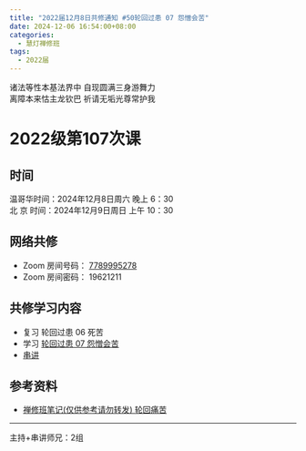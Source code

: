 ```yaml
---
title: "2022届12月8日共修通知 #50轮回过患 07 怨憎会苦"
date: 2024-12-06 16:54:00+08:00
categories:
  - 慧灯禅修班
tags:
  - 2022届
---
```

诸法等性本基法界中 自现圆满三身游舞力\
离障本来怙主龙钦巴 祈请无垢光尊常护我

# 2022级第107次课

## 时间

温哥华时间：2024年12月8日周六 晚上 6：30\
北  京 时间：2024年12月9日周日 上午 10：30

## 网络共修

* Zoom 房间号码： [7789995278](https://us02web.zoom.us/j/7789995278?pwd=VjZmbWJFY2k2K0E5RVB2cTNIQmhqUT09)
* Zoom 房间密码： 19621211

## 共修学习内容
* 复习 轮回过患 06 死苦
* 学习 [轮回过患 07 怨憎会苦](https://www.huidengchanxiu.net/4jx/3lh/07)
* [串讲](https://box.hdcxb.net/%E5%85%B6%E4%BB%96%E8%B5%84%E6%96%99/f/2022%E5%B1%8A)


## 参考资料

* [禅修班笔记(仅供参考请勿转发) 轮回痛苦](https://bj.cxb123.cc/3lh/)
- - -


主持+串讲师兄：2组
